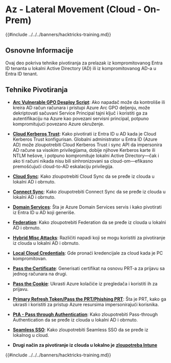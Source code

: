 # Az - Lateral Movement (Cloud - On-Prem)

{{#include ../../../banners/hacktricks-training.md}}

## Osnovne Informacije

Ovaj deo pokriva tehnike pivotiranja za prelazak iz kompromitovanog Entra ID tenanta u lokalni Active Directory (AD) ili iz kompromitovanog AD-a u Entra ID tenant.

## Tehnike Pivotiranja

- [**Arc Vulnerable GPO Desploy Script**](az-arc-vulnerable-gpo-deploy-script.md): Ako napadač može da kontroliše ili kreira AD račun računara i pristupi Azure Arc GPO deljenju, može dekriptovati sačuvani Service Principal tajni ključ i koristiti ga za autentifikaciju na Azure kao povezani servisni principal, potpuno kompromitujući povezano Azure okruženje.

- [**Cloud Kerberos Trust**](az-cloud-kerberos-trust.md): Kako pivotirati iz Entra ID u AD kada je Cloud Kerberos Trust konfigurisan. Globalni administrator u Entra ID (Azure AD) može zloupotrebiti Cloud Kerberos Trust i sync API da impersonira AD račune sa visokim privilegijama, dobije njihove Kerberos karte ili NTLM hešove, i potpuno kompromituje lokalni Active Directory—čak i ako ti računi nikada nisu bili sinhronizovani sa cloud-om—efikasno premošćujući cloud-to-AD eskalaciju privilegija.

- [**Cloud Sync**](az-cloud-sync.md): Kako zloupotrebiti Cloud Sync da se pređe iz clouda u lokalni AD i obrnuto.

- [**Connect Sync**](az-connect-sync.md): Kako zloupotrebiti Connect Sync da se pređe iz clouda u lokalni AD i obrnuto.

- [**Domain Services**](az-domain-services.md): Šta je Azure Domain Services servis i kako pivotirati iz Entra ID u AD koji generiše.

- [**Federation**](az-federation.md): Kako zloupotrebiti Federation da se pređe iz clouda u lokalni AD i obrnuto.

- [**Hybrid Misc Attacks**](az-hybrid-identity-misc-attacks.md): Različiti napadi koji se mogu koristiti za pivotiranje iz clouda u lokalni AD i obrnuto.

- [**Local Cloud Credentials**](az-local-cloud-credentials.md): Gde pronaći kredencijale za cloud kada je PC kompromitovan.

- [**Pass the Certificate**](az-pass-the-certificate.md): Generisati certifikat na osnovu PRT-a za prijavu sa jednog računara na drugi.

- [**Pass the Cookie**](az-pass-the-cookie.md): Ukrasti Azure kolačiće iz pregledača i koristiti ih za prijavu.

- [**Primary Refresh Token/Pass the PRT/Phishing PRT**](az-primary-refresh-token-prt.md): Šta je PRT, kako ga ukrasti i koristiti za pristup Azure resursima impersonirajući korisnika.

- [**PtA - Pass through Authentication**](az-pta-pass-through-authentication.md): Kako zloupotrebiti Pass-through Authentication da se pređe iz clouda u lokalni AD i obrnuto.

- [**Seamless SSO**](az-seamless-sso.md): Kako zloupotrebiti Seamless SSO da se pređe iz lokalnog u cloud.

- **Drugi način za pivotiranje iz clouda u lokalno je** [**zloupotreba Intune**](../az-services/intune.md)

{{#include ../../../banners/hacktricks-training.md}}
